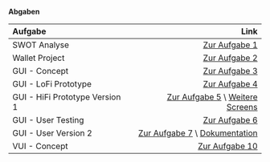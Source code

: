 **Abgaben**


| Aufgabe | Link |
| :----------- | -----------: |
| SWOT Analyse | [Zur Aufgabe 1](https://philippjenny.github.io/IFD/A1_SWOT/) |
| Wallet Project |[Zur Aufgabe 2](https://github.com/philippjenny/IFD/blob/main/A2_Wallet/WalletPrototype.pdf) |
| GUI - Concept |[Zur Aufgabe 3](https://github.com/philippjenny/IFD/blob/main/A3/01_Konzept) |
| GUI - LoFi Prototype |[Zur Aufgabe 4](https://github.com/philippjenny/IFD/blob/main/A3/02_LoFi_Prototype) |
| GUI - HiFi Prototype Version 1 |[Zur Aufgabe 5](https://philippjenny.github.io/IFD/A3/03_HiFi_Prototype/)  \ [Weitere Screens](https://github.com/philippjenny/IFD/blob/main/A3/04_HiFi_Prototype_PDFs/)|
| GUI - User Testing |[Zur Aufgabe 6](https://github.com/philippjenny/IFD/blob/main/A3/05_User_Testing) |
| GUI - User Version 2 |[Zur Aufgabe 7](https://philippjenny.github.io/IFD/A3/06_HiFi_Prototype_2nd_Iteration) \ [Dokumentation](https://github.com/philippjenny/IFD/blob/main/A3/07_Dokumentation/)|
| VUI - Concept |[Zur Aufgabe 10](https://github.com/philippjenny/IFD/blob/main/A4/01_Konzept_VUI/VUI_Konzept_WiFi-Dashboard.pdf) |